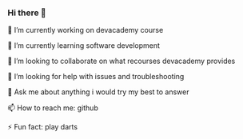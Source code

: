 ### Hi there 👋

 🔭 I’m currently working on devacademy course
 
 🌱 I’m currently learning software development
 
 👯 I’m looking to collaborate on what recourses devacademy provides
 
 🤔 I’m looking for help with issues and troubleshooting
 
 💬 Ask me about anything i would try my best to answer
 
 📫 How to reach me: github
 
 ⚡ Fun fact: play darts 

